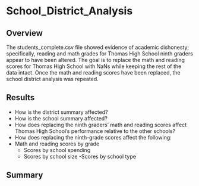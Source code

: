 # School_District_Analysis
## Overview
The students_complete.csv file showed evidence of academic dishonesty; specifically, reading and math grades for Thomas High School ninth graders appear to have been altered. The goal is to replace the math and reading scores for Thomas High School with NaNs while keeping the rest of the data intact. Once the math and reading scores have been replaced, the school district analysis was repeated.
## Results
- How is the district summary affected?
- How is the school summary affected?
- How does replacing the ninth graders’ math and reading scores affect Thomas High School’s performance relative to the other schools?
- How does replacing the ninth-grade scores affect the following:
- Math and reading scores by grade
    - Scores by school spending
    - Scores by school size
    -Scores by school type

## Summary
